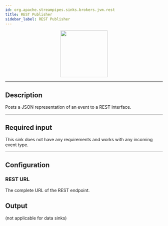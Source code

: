 ```yaml
---
id: org.apache.streampipes.sinks.brokers.jvm.rest
title: REST Publisher
sidebar_label: REST Publisher
---
```


<!--
  ~ Licensed to the Apache Software Foundation (ASF) under one or more
  ~ contributor license agreements.  See the NOTICE file distributed with
  ~ this work for additional information regarding copyright ownership.
  ~ The ASF licenses this file to You under the Apache License, Version 2.0
  ~ (the "License"); you may not use this file except in compliance with
  ~ the License.  You may obtain a copy of the License at
  ~
  ~    http://www.apache.org/licenses/LICENSE-2.0
  ~
  ~ Unless required by applicable law or agreed to in writing, software
  ~ distributed under the License is distributed on an "AS IS" BASIS,
  ~ WITHOUT WARRANTIES OR CONDITIONS OF ANY KIND, either express or implied.
  ~ See the License for the specific language governing permissions and
  ~ limitations under the License.
  ~
  -->


<p align="center"> 
    <img src="/img/pipeline-elements/org.apache.streampipes.sinks.brokers.jvm.rest/icon.png" width="150px;" class="pe-image-documentation"/>
</p>

***

## Description

Posts a JSON representation of an event to a REST interface.

***

## Required input

This sink does not have any requirements and works with any incoming event type.

***

## Configuration

### REST URL

The complete URL of the REST endpoint.

## Output

(not applicable for data sinks)